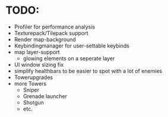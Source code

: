 # TODO:


- Profiler for performance analysis
- Texturepack/Tilepack support
- Render map-background
- Keybindingmanager for user-settable keybinds
- map layer-support
  - glowing elements on a seperate layer
- UI window sizing fix
- simplify healthbars to be easier to spot with a lot of enemies
- Towerupgrades
- more Towers
  - Sniper
  - Grenade launcher
  - Shotgun
  - etc.